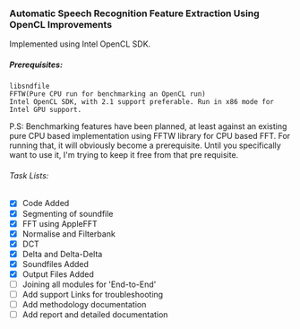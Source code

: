 ### Automatic Speech Recognition Feature Extraction Using OpenCL Improvements

Implemented using Intel OpenCL SDK.

##### Prerequisites:  
	libsndfile
	FFTW(Pure CPU run for benchmarking an OpenCL run)
	Intel OpenCL SDK, with 2.1 support preferable. Run in x86 mode for Intel GPU support.


P.S: Benchmarking features have been planned, at least against an existing pure CPU based implementation using FFTW library for CPU based FFT. For running that, it will obviously become a prerequisite. Until you specifically want to use it, I'm trying to keep it free from that pre requisite.
  
###### Task Lists:
- [x] Code Added
- [x] Segmenting of soundfile
- [x] FFT using AppleFFT
- [x] Normalise and Filterbank
- [x] DCT
- [x] Delta and Delta-Delta
- [x] Soundfiles Added
- [x] Output Files Added
- [ ] Joining all modules for 'End-to-End'
- [ ] Add support Links for troubleshooting
- [ ] Add methodology documentation
- [ ] Add report and detailed documentation